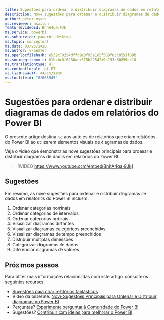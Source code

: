 ```yaml
---
title: Sugestões para ordenar e distribuir diagramas de dados em relatórios do Power BI
description: Nove sugestões para ordenar e distribuir diagramas de dados nos elementos visuais de relatórios do Power BI, no Power BI Desktop ou no serviço Power BI.
author: peter-myers
ms.reviewer: asaxton
featuredvideoid: BnhA4qa-9Jk
ms.service: powerbi
ms.subservice: powerbi-desktop
ms.topic: conceptual
ms.date: 03/25/2020
ms.author: v-pemyer
ms.openlocfilehash: e532c78254dffc9a3f95a165f509f8cc0553f09b
ms.sourcegitcommit: 01bcbc8f0280aec875b22542a9c193c80899dc10
ms.translationtype: HT
ms.contentlocale: pt-PT
ms.lasthandoff: 04/22/2020
ms.locfileid: "82065945"
---
```

# <a name="tips-to-sort-and-distribute-data-plots-in-power-bi-reports"></a>Sugestões para ordenar e distribuir diagramas de dados em relatórios do Power BI

O presente artigo destina-se aos autores de relatórios que criam relatórios do Power BI ao utilizarem elementos visuais de diagramas de dados.

Veja o vídeo que demonstra as nove sugestões principais para ordenar e distribuir diagramas de dados em relatórios do Power BI.

> [!VIDEO https://www.youtube.com/embed/BnhA4qa-9Jk]

## <a name="tips"></a>Sugestões

Em resumo, as nove sugestões para ordenar e distribuir diagramas de dados em relatórios do Power BI incluem:

1. Ordenar categorias nominais
1. Ordenar categorias de intervalos
1. Ordenar categorias ordinais
1. Visualizar diagramas distantes
1. Visualizar diagramas categóricos preenchidos
1. Visualizar diagramas de tempo preenchidos
1. Distribuir múltiplas dimensões
1. Categorizar diagramas de dados
1. Diferenciar diagramas de valores

## <a name="next-steps"></a>Próximos passos

Para obter mais informações relacionadas com este artigo, consulte os seguintes recursos:

- [Sugestões para criar relatórios fantásticos](../desktop-tips-and-tricks-for-creating-reports.md)
- Vídeo da biDezine: [Nove Sugestões Principais para Ordenar e Distribuir diagramas no Power BI](https://www.youtube.com/watch?v=BnhA4qa-9Jk)
- Perguntas? [Experimente perguntar à Comunidade do Power BI](https://community.powerbi.com/)
- Sugestões? [Contribuir com ideias para melhorar o Power BI](https://ideas.powerbi.com/)

